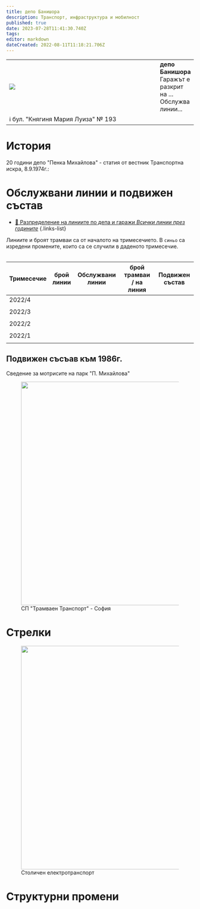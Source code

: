 ```yaml
---
title: депо Банишора
description: Транспорт, инфраструктура и мобилност
published: true
date: 2023-07-28T11:41:30.740Z
tags: 
editor: markdown
dateCreated: 2022-08-11T11:18:21.706Z
---
```


<table style="width:100%">
  <tr>
    <td style="width:400px"><img src="https://drive.google.com/uc?id=1izWYhLpSZHRYpw2Yo5er2upWZcoT5Wd8"></td>
    <td><b>депо Банишора </b><br> Гаражът е разкрит на ... <br>Обслужва линии... </td> 
  </tr>
      <td colspan=2 >ℹ️ бул. "Княгиня Мария Луиза" № 193
</td>
</table>


# История

20 години депо "Пенка Михайлова" - статия от вестник Транспортна искра, 8.9.1974г.:

# Обслужвани линии и подвижен състав
- [:1234: Разпределение на линиите по депа и гаражи *Всички линии през годините*](/bg/public-transport/lines-by-garages)
{.links-list}

Линиите и броят трамваи са от началото на тримесечието. В `синьо` са изредени промените, които са се случили в даденото тримесечие.   
 

| **Тримесечие** | **брой**  <br>**линии** | **Обслужвани линии** | **брой трамваи / на линия** | **Подвижен състав** |
| --- | --- | --- | --- | --- |
| 2022/4 |     |     |     |     |
|     |     |
| 2022/3 |     |     |     |     |
|     |     |
| 2022/2 |     |     |     |     |
|     |     |
| 2022/1 |     |     |     |     |
|     |     |

## Подвижен съсъав към 1986г.
Сведение за мотрисите на парк "П. Михайлова"
<figure><img src="https://lh4.googleusercontent.com/1-LMUq5w2EnmGhrCxBJF2Cx3O2Lyvhn_wzdXKSknQUmUeKpzHEqyhqW7nCSssDvANP0=w2400" height="600px"><figcaption> СП "Трамваен Транспорт" - София</figcaption></figure></button></div>

# Стрелки

<figure><img src="https://lh4.googleusercontent.com/uBBrWfa6IIe3acDXuYm6IoWiarzDHUfTu_bIuH9ROTeOBl0cAfFVqAouRrjxKYmJogI=w2400" height="600px"><figcaption> Столичен електротранспорт</figcaption></figure></button></div>

# Структурни промени